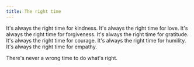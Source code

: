 ```yaml
---
title: The right time
---
```


It's always the right time for kindness. It's always the right time for love. It's always the right time for forgiveness. It's always the right time for gratitude. It's always the right time for courage. It's always the right time for humility. It's always the right time for empathy.

There's never a wrong time to do what's right.
